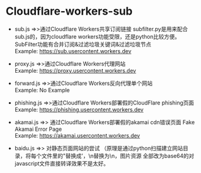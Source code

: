 # Cloudflare-workers-sub

- sub.js =>>通过Cloudflare Workers共享订阅链接   subfilter.py是用来配合sub.js的，因为cloudflare workers功能受限，还是python比较方便。 SubFilter功能有合并订阅&过滤垃圾关键词&过滤垃圾节点<br> Example: https://sub.usercontent.workers.dev <br>

- proxy.js =>>通过Cloudflare Workers代理网站<br> Example: https://proxy.usercontent.workers.dev <br>

- forward.js =>>通过Cloudflare Workers反向代理单个网站<br> Example: No Example <br>

- phishing.js =>>通过Cloudflare Workers部署假的CloudFlare phishing页面<br> Example: https://phishing.usercontent.workers.dev <br>

- akamai.js =>> 通过Cloudflare Workers部署假的akamai cdn错误页面 Fake Akamai Error Page<br> Example: https://akamai.usercontent.workers.dev <br>

- baidu.js =>> 对静态页面网站的尝试 （原理是通过python扫描建立网站目录，将每个文件里的"替换成'，\n替换为\\n，图片资源 全部改为base64的对javascript文件直接转译效果不是太好。<br>
 <br>
 <br>
